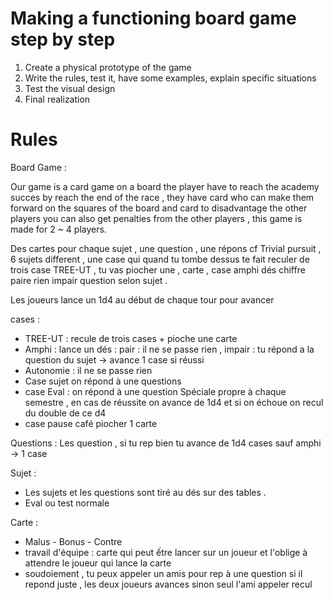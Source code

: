 # Making a functioning board game step by step
1. Create a physical prototype of the game
3. Write the rules, test it, have some examples, explain specific situations
4. Test the visual design
5. Final realization
# Rules
Board Game :

Our game is a card game on a board the player have to reach the academy succes by reach the end of the race , they have card who can make them forward on the squares of the board and card to disadvantage the other players you can also get penalties from the other players , this game is made for 2 ~ 4  players. 

Des cartes pour chaque sujet , une question  , une répons cf Trivial pursuit , 6 sujets different , une case qui quand tu tombe dessus te fait reculer de trois case TREE-UT , tu vas piocher une , carte , case amphi dés chiffre paire rien impair question selon sujet .

Les joueurs lance un 1d4 au début de chaque tour pour avancer 

cases :
- TREE-UT : recule de trois cases + pioche une carte
- Amphi : lance un dés : pair : il ne se passe rien , impair : tu répond a la question du sujet -> avance 1 case si réussi
- Autonomie : il ne se passe rien 
- Case sujet on répond à une questions
- case Eval : on répond à une question Spéciale propre à chaque semestre , en cas de réussite on avance de 1d4 et si on échoue on recul du double de ce d4 
- case pause café piocher 1 carte 

Questions :
Les question , si tu rep bien tu avance de 1d4 cases sauf amphi -> 1 case 

Sujet :
- Les sujets et les questions sont tiré au dés sur des tables .
- Eval ou test normale 

Carte :
- Malus - Bonus - Contre
- travail d'équipe : carte qui peut ếtre lancer sur un joueur et l'oblige à attendre le joueur qui lance la carte 
- soudoiement , tu peux appeler un amis pour rep à une question si il repond juste , les deux joueurs avances sinon seul l'ami appeler recul 
